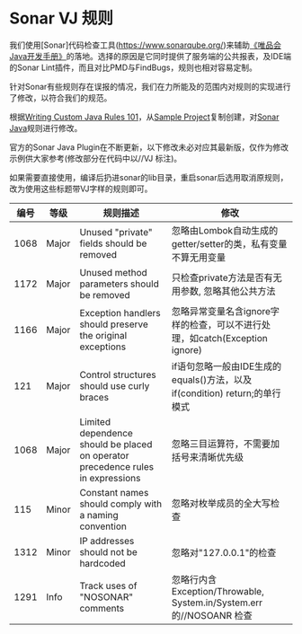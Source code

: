 # Sonar VJ 规则

我们使用[Sonar]代码检查工具(https://www.sonarqube.org/)来辅助[《唯品会Java开发手册》](https://vipshop.github.io/vjtools/#/standard/)的落地。选择的原因是它同时提供了服务端的公共报表，及IDE端的Sonar Lint插件，而且对比PMD与FindBugs，规则也相对容易定制。

针对Sonar有些规则存在误报的情况，我们在力所能及的范围内对规则的实现进行了修改，以符合我们的规范。

根据[Writing Custom Java Rules 101](https://docs.sonarqube.org/display/PLUG/Writing+Custom+Java+Rules+101)，从[Sample Project](https://github.com/SonarSource/sonar-custom-rules-examples/tree/master/java-custom-rules)复制创建，对[Sonar Java](https://github.com/SonarSource/sonar-java/tree/master/java-checks/src/main/java/org/sonar/java/checks)规则进行修改。

官方的Sonar Java Plugin在不断更新，以下修改未必对应其最新版，仅作为修改示例供大家参考(修改部分在代码中以//VJ 标注)。 

如果需要直接使用，编译后扔进sonar的lib目录，重启sonar后选用取消原规则，改为使用这些标题带VJ字样的规则即可。


| 编号 | 等级 | 规则描述 | 修改 |
| -------- | -------- |-------- | -------- |
| 1068| Major | Unused "private" fields should be removed | 忽略由Lombok自动生成的getter/setter的类，私有变量不算无用变量 |
| 1172| Major | Unused method parameters should be removed | 只检查private方法是否有无用参数, 忽略其他公共方法 |
| 1166| Major | Exception handlers should preserve the original exceptions | 忽略异常变量名含ignore字样的检查，可以不进行处理，如catch(Exception ignore) |
| 121| Major | Control structures should use curly braces | if语句忽略一般由IDE生成的equals()方法，以及if(condition) return;的单行模式|
| 1068| Major |Limited dependence should be placed on operator precedence rules in expressions| 忽略三目运算符，不需要加括号来清晰优先级 |
| 115| Minor| Constant names should comply with a naming convention| 忽略对枚举成员的全大写检查 |
| 1312| Minor| IP addresses should not be hardcoded | 忽略对"127.0.0.1"的检查 |
| 1291| Info | Track uses of "NOSONAR" comments| 忽略行内含 Exception/Throwable, System.in/System.err的//NOSOANR 检查  |